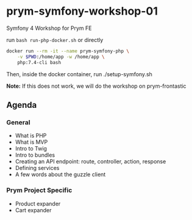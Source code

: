 # prym-symfony-workshop-01
Symfony 4 Workshop for Prym FE

run `bash run-php-docker.sh` or directly

```bash
docker run --rm -it --name prym-symfony-php \
	-v $PWD:/home/app -w /home/app \
	php:7.4-cli bash
```

Then, inside the docker container, run ./setup-symfony.sh

**Note:** If this does not work, we will do the workshop on prym-frontastic

## Agenda

### General
* What is PHP
* What is MVP
* Intro to Twig
* Intro to bundles
* Creating an API endpoint: route, controller, action, response
* Defining services
* A few words about the guzzle client

### Prym Project Specific
* Product expander
* Cart expander

